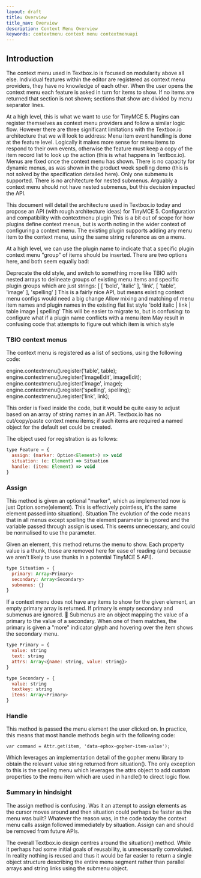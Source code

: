 ```yaml
---
layout: draft
title: Overview
title_nav: Overview
description: Context Menu Overview
keywords: contextmenu context menu contextmenuapi
---
```


## Introduction

The context menu used in Textbox.io is focused on modularity above all else. Individual features within the editor are registered as context menu providers, they have no knowledge of each other. When the user opens the context menu each feature is asked in turn for items to show. If no items are returned that section is not shown; sections that show are divided by menu separator lines.

At a high level, this is what we want to use for TinyMCE 5. Plugins can register themselves as context menu providers and follow a similar logic flow. However there are three significant limitations with the Textbox.io architecture that we will look to address:
Menu item event handling is done at the feature level. Logically it makes more sense for menu items to respond to their own events, otherwise the feature must keep a copy of the item record list to look up the action (this is what happens in Textbox.io).
Menus are fixed once the context menu has shown. There is no capacity for dynamic menus, as was shown in the product week spelling demo (this is not solved by the specification detailed here).
Only one submenu is supported. There is no architecture for nested submenus. Arguably a context menu should not have nested submenus, but this decision impacted the API.

This document will detail the architecture used in Textbox.io today and propose an API (with rough architecture ideas) for TinyMCE 5.
Configuration and compatibility with contextmenu plugin
This is a bit out of scope for how plugins define context menus, but is worth noting in the wider context of configuring a context menu. The existing plugin supports adding any menu item to the context menu, using the same string reference as on a menu.

At a high level, we can use the plugin name to indicate that a specific plugin context menu "group" of items should be inserted. There are two options here, and both seem equally bad:

Deprecate the old style, and switch to something more like TBIO with nested arrays to delineate groups of existing menu items and specific plugin groups which are just strings:
[ [ 'bold', 'italic' ], 'link', [ 'table', 'image' ], 'spelling' ]
This is a fairly nice API, but means existing context menu configs would need a big change
Allow mixing and matching of menu item names and plugin names in the existing flat list style
'bold italic | link | table image | spelling'
This will be easier to migrate to, but is confusing:
to configure
what if a plugin name conflicts with a menu item
May result in confusing code that attempts to figure out which item is which style

### TBIO context menus

The context menu is registered as a list of sections, using the following code:

  engine.contextmenu().register('table', table);
  engine.contextmenu().register('imageEdit', imageEdit);
  engine.contextmenu().register('image', image);
  engine.contextmenu().register('spelling', spelling);
  engine.contextmenu().register('link', link);

This order is fixed inside the code, but it would be quite easy to adjust based on an array of string names in an API. Textbox.io has no cut/copy/paste context menu items; if such items are required a named object for the default set could be created.

The object used for registration is as follows:

```js
type Feature = {
  assign: (marker: Option<Element>) => void
  situation: (e: Element) => Situation
  handle: (item: Element) => void
}
```

### Assign

This method is given an optional "marker", which as implemented now is just Option.some(element). This is effectively pointless, it's the same element passed into situation().
Situation
The evolution of the code means that in all menus except spelling the element parameter is ignored and the variable passed through assign is used. This seems unnecessary, and could be normalised to use the parameter.

Given an element, this method returns the menu to show. Each property value is a thunk, those are removed here for ease of reading (and because we aren't likely to use thunks in a potential TinyMCE 5 API).

```js
type Situation = {
  primary: Array<Primary>
  secondary: Array<Secondary>
  submenus: {}
}
```

If a context menu does not have any items to show for the given element, an empty primary array is returned. If primary is empty secondary and submenus are ignored.

Submenus are an object mapping the value of a primary to the value of a secondary. When one of them matches, the primary is given a "more" indicator glyph and hovering over the item shows the secondary menu.

```js
type Primary = {
  value: string
  text: string
  attrs: Array<{name: string, value: string}>
}

type Secondary = {
  value: string
  textkey: string
  items: Array<Primary>
}
```

### Handle

This method is passed the menu element the user clicked on. In practice, this means that most handle methods begin with the following code:

`var command = Attr.get(item, 'data-ephox-gopher-item-value');`

Which leverages an implementation detail of the gopher menu library to obtain the relevant value string returned from situation(). The only exception to this is the spelling menu which leverages the attrs object to add custom properties to the menu item which are used in handle() to direct logic flow.

### Summary in hindsight

The assign method is confusing. Was it an attempt to assign elements as the cursor moves around and then situation could perhaps be faster as the menu was built? Whatever the reason was, in the code today the context menu calls assign followed immediately by situation. Assign can and should be removed from future APIs.

The overall Textbox.io design centres around the situation() method. While it perhaps had some initial goals of reusability, is unnecessarily convoluted. In reality nothing is reused and thus it would be far easier to return a single object structure describing the entire menu segment rather than parallel arrays and string links using the submenu object.




